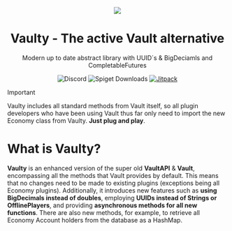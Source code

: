 <p align="center">
  <img src="https://i.ibb.co/Z85T9Jr/the-modern-vault-2.png"/>
</p>

<h1 align="center">Vaulty - The active Vault alternative</h1>
<div align="center">Modern up to date abstract library with UUID´s & BigDeciamls and CompletableFutures</div>

<div align="center">

![Discord](https://img.shields.io/discord/772495950127038465?style=flat&logo=discord&label=Discord)
![Spiget Downloads](https://img.shields.io/spiget/downloads/83862)
[![Jitpack](https://img.shields.io/jitpack/version/com.github.lightplugins/Vaulty)](https://jitpack.io/#lightPlugins/Vaulty)

</div>

> [!IMPORTANT]
> Vaulty includes all standard methods from Vault itself, so all 
> plugin developers who have been using Vault thus far only need 
> to import the new Economy class from Vaulty.
> **Just plug and play**.


# What is Vaulty?

**Vaulty** is an enhanced version of the super old **VaultAPI** & **Vault**, encompassing all the methods that Vault provides by
default. This means that no changes need to be made to existing plugins (exceptions being
all Economy plugins). Additionally, it introduces new features such as **using BigDecimals
instead of doubles**, employing **UUIDs instead of Strings or OfflinePlayers**, and providing
**asynchronous methods for all new functions**. There are also new methods, for example, to
retrieve all Economy Account holders from the database as a HashMap.

